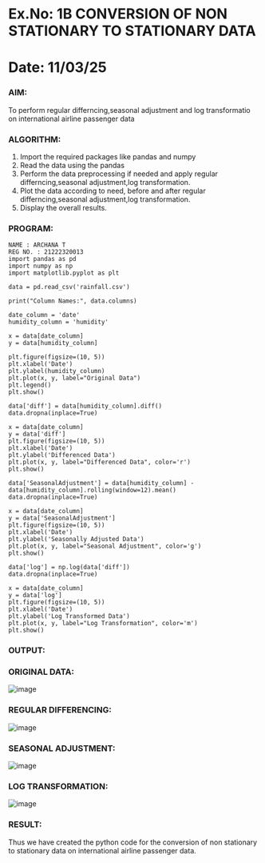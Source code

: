 # Ex.No: 1B                     CONVERSION OF NON STATIONARY TO STATIONARY DATA
# Date: 11/03/25

### AIM:
To perform regular differncing,seasonal adjustment and log transformatio on international airline passenger data
### ALGORITHM:
1. Import the required packages like pandas and numpy
2. Read the data using the pandas
3. Perform the data preprocessing if needed and apply regular differncing,seasonal adjustment,log transformation.
4. Plot the data according to need, before and after regular differncing,seasonal adjustment,log transformation.
5. Display the overall results.
### PROGRAM:
```
NAME : ARCHANA T
REG NO. : 21222320013
import pandas as pd
import numpy as np
import matplotlib.pyplot as plt

data = pd.read_csv('rainfall.csv')

print("Column Names:", data.columns)

date_column = 'date'
humidity_column = 'humidity'

x = data[date_column]
y = data[humidity_column]

plt.figure(figsize=(10, 5))
plt.xlabel('Date')
plt.ylabel(humidity_column)
plt.plot(x, y, label="Original Data")
plt.legend()
plt.show()

data['diff'] = data[humidity_column].diff()
data.dropna(inplace=True)

x = data[date_column]
y = data['diff']
plt.figure(figsize=(10, 5))
plt.xlabel('Date')
plt.ylabel('Differenced Data')
plt.plot(x, y, label="Differenced Data", color='r')
plt.show()

data['SeasonalAdjustment'] = data[humidity_column] - data[humidity_column].rolling(window=12).mean()
data.dropna(inplace=True)

x = data[date_column]
y = data['SeasonalAdjustment']
plt.figure(figsize=(10, 5))
plt.xlabel('Date')
plt.ylabel('Seasonally Adjusted Data')
plt.plot(x, y, label="Seasonal Adjustment", color='g')
plt.show()

data['log'] = np.log(data['diff'])
data.dropna(inplace=True)

x = data[date_column]
y = data['log']
plt.figure(figsize=(10, 5))
plt.xlabel('Date')
plt.ylabel('Log Transformed Data')
plt.plot(x, y, label="Log Transformation", color='m')
plt.show()
```



### OUTPUT:

### ORIGINAL DATA:
![image](https://github.com/user-attachments/assets/e3ec87e1-e085-4927-bff4-261836846926)


### REGULAR DIFFERENCING:
![image](https://github.com/user-attachments/assets/f4d6639d-eed0-462c-9431-02a99811b135)



### SEASONAL ADJUSTMENT:
![image](https://github.com/user-attachments/assets/e8b953c7-0bc7-4f9b-a82c-5fb9eb91e649)


### LOG TRANSFORMATION:
![image](https://github.com/user-attachments/assets/17984345-a337-4e1d-b95c-be0f8bae3b27)


### RESULT:
Thus we have created the python code for the conversion of non stationary to stationary data on international airline passenger
data.
